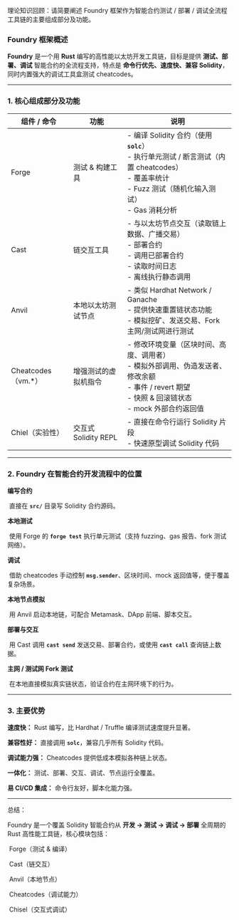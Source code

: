 理论知识回顾：请简要阐述 Foundry 框架作为智能合约测试 / 部署 / 调试全流程工具链的主要组成部分及功能。 



### Foundry 框架概述

**Foundry** 是一个用 **Rust** 编写的高性能以太坊开发工具链，目标是提供 **测试、部署、调试** 智能合约的全流程支持，特点是 **命令行优先、速度快、兼容 Solidity**，同时内置强大的调试工具盒测试 cheatcodes。

-----

### 1. 核心组成部分及功能

| 组件 / 命令        | 功能                 | 说明                                                         |
| ------------------ | -------------------- | ------------------------------------------------------------ |
| Forge              | 测试 & 构建工具      | - 编译 Solidity 合约（使用 **`solc`**）<br />- 执行单元测试 / 断言测试（内置 cheatcodes）<br />- 覆盖率统计<br />- Fuzz 测试（随机化输入测试）<br />- Gas 消耗分析 |
| Cast               | 链交互工具           | - 与以太坊节点交互（读取链上数据、广播交易）<br />- 部署合约<br />- 调用已部署合约<br />- 读取时间日志<br />- 离线执行静态调用 |
| Anvil              | 本地以太坊测试节点   | - 类似 Hardhat Network / Ganache<br />- 提供快速重置链状态功能<br />- 模拟挖矿、发送交易、Fork 主网/测试网进行测试 |
| Cheatcodes（vm.*） | 增强测试的虚拟机指令 | - 修改环境变量（区块时间、高度、调用者）<br />- 模拟外部调用、伪造发送者、修改余额<br />- 事件 / revert 期望<br />- 快照 & 回滚链状态<br />- mock 外部合约返回值 |
| Chiel（实验性）    | 交互式 Solidity REPL | - 直接在命令行运行 Solidity 片段<br />- 快速原型调试 Solidity 代码 |

---

### 2. Foundry 在智能合约开发流程中的位置

**编写合约**

​	直接在 **`src/`** 目录写 Solidity 合约源码。

**本地测试**

​	使用 Forge 的 **`forge test`** 执行单元测试（支持 fuzzing、gas 报告、fork 测试网络）。

**调试**

​	借助 cheatcodes 手动控制 **`msg.sender`**、区块时间、mock 返回值等，便于覆盖复杂场景。

**本地节点模拟**

​	用 Anvil 启动本地链，可配合 Metamask、DApp 前端、脚本交互。

**部署与交互**

​	用 Cast 调用 **`cast send`** 发送交易、部署合约，或使用 **`cast call`** 查询链上数据。

**主网 / 测试网 Fork 测试**

​	在本地直接模拟真实链状态，验证合约在主网环境下的行为。

---

### 3. 主要优势

**速度快：** Rust 编写，比 Hardhat / Truffle 编译测试速度提升显著。

**兼容性好：** 直接调用 **`solc`**，兼容几乎所有 Solidity 代码。

**调试能力强：** Cheatcodes 提供低成本模拟各种链上状态。

**一体化：** 测试、部署、交互、调试、节点运行全覆盖。

**易 CI/CD 集成：** 命令行友好，脚本化能力强。

---

总结：

Foundry 是一个覆盖 Solidity 智能合约从 **开发 → 测试 → 调试 → 部署** 全周期的 Rust 高性能工具链，核心模块包括：

​	Forge（测试 & 编译）

​	Cast（链交互）

​	Anvil（本地节点）

​	Cheatcodes（调试能力）

​	Chisel（交互式调试）
